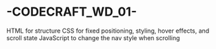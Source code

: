 # -CODECRAFT_WD_01-
HTML for structure  CSS for fixed positioning, styling, hover effects, and scroll state  JavaScript to change the nav style when scrolling

